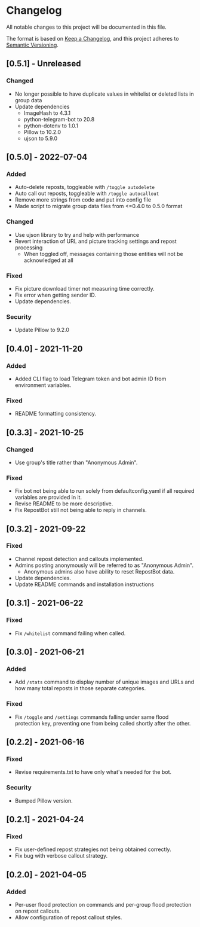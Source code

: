 # Changelog

All notable changes to this project will be documented in this file.

The format is based on [Keep a Changelog](https://keepachangelog.com/en/1.0.0/),
and this project adheres to [Semantic Versioning](https://semver.org/spec/v2.0.0.html).

## [0.5.1] - Unreleased

### Changed

- No longer possible to have duplicate values in whitelist or deleted lists in group data
- Update dependencies
  - ImageHash to 4.3.1
  - python-telegram-bot to 20.8
  - python-dotenv to 1.0.1
  - Pillow to 10.2.0
  - ujson to 5.9.0

## [0.5.0] - 2022-07-04

### Added

- Auto-delete reposts, toggleable with `/toggle autodelete`
- Auto call out reposts, toggleable with `/toggle autocallout`
- Remove more strings from code and put into config file
- Made script to migrate group data files from <=0.4.0 to 0.5.0 format

### Changed

- Use ujson library to try and help with performance
- Revert interaction of URL and picture tracking settings and repost processing
  - When toggled off, messages containing those entities will not be acknowledged at all

### Fixed

- Fix picture download timer not measuring time correctly.
- Fix error when getting sender ID.
- Update dependencies.

### Security

- Update Pillow to 9.2.0

## [0.4.0] - 2021-11-20

### Added

- Added CLI flag to load Telegram token and bot admin ID from environment variables.

### Fixed

- README formatting consistency.

## [0.3.3] - 2021-10-25

### Changed

- Use group's title rather than "Anonymous Admin".

### Fixed

- Fix bot not being able to run solely from defaultconfig.yaml if all required variables are provided in it.
- Revise README to be more descriptive.
- Fix RepostBot still not being able to reply in channels.

## [0.3.2] - 2021-09-22

### Fixed

- Channel repost detection and callouts implemented.
- Admins posting anonymously will be referred to as "Anonymous Admin".
  - Anonymous admins also have ability to reset RepostBot data.
- Update dependencies.
- Update README commands and installation instructions

## [0.3.1] - 2021-06-22

### Fixed

- Fix `/whitelist` command failing when called.

## [0.3.0] - 2021-06-21

### Added

- Add `/stats` command to display number of unique images and URLs and how many total reposts in those separate categories.

### Fixed

- Fix `/toggle` and `/settings` commands falling under same flood protection key, preventing one from being called shortly after the other.

## [0.2.2] - 2021-06-16

### Fixed

- Revise requirements.txt to have only what's needed for the bot.

### Security

- Bumped Pillow version.

## [0.2.1] - 2021-04-24

### Fixed

- Fix user-defined repost strategies not being obtained correctly.
- Fix bug with verbose callout strategy.

## [0.2.0] - 2021-04-05

### Added

- Per-user flood protection on commands and per-group flood protection on repost callouts.
- Allow configuration of repost callout styles.